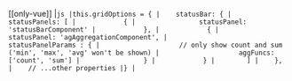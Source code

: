 [[only-vue]]
|```js
|this.gridOptions = {
|    statusBar: {
|        statusPanels: [
|            {
|                statusPanel: 'statusBarComponent'
|            },
|            {
|                statusPanel: 'agAggregationComponent',
|                statusPanelParams : {
|                    // only show count and sum ('min', 'max', 'avg' won't be shown)
|                    aggFuncs: ['count', 'sum']
|                }
|            }
|        ]
|    },
|    // ...other properties
|}
|```
